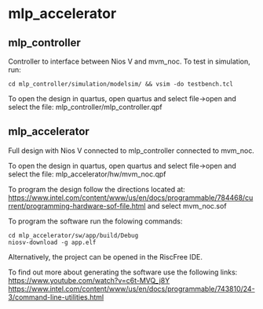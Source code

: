 # mlp_accelerator

## mlp_controller
Controller to interface between Nios V and mvm_noc.
To test in simulation, run: 
```
cd mlp_controller/simulation/modelsim/ && vsim -do testbench.tcl
```

To open the design in quartus, open quartus and select file->open and select the file: 
mlp_controller/mlp_controller.qpf

## mlp_accelerator
Full design with Nios V connected to mlp_controller connected to mvm_noc.

To open the design in quartus, open quartus and select file->open and select the file: 
mlp_accelerator/hw/mvm_noc.qpf

To program the design follow the directions located at: 
https://www.intel.com/content/www/us/en/docs/programmable/784468/current/programming-hardware-sof-file.html
and select mvm_noc.sof

To program the software run the folowing commands: 
```
cd mlp_accelerator/sw/app/build/Debug
niosv-download -g app.elf
```

Alternatively, the project can be opened in the RiscFree IDE. 

To find out more about generating the software use the following links: 
https://www.youtube.com/watch?v=c6t-MVQ_j8Y
https://www.intel.com/content/www/us/en/docs/programmable/743810/24-3/command-line-utilities.html
